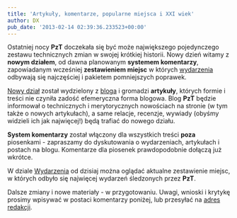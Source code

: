 ```yaml
---
title: 'Artykuły, komentarze, popularne miejsca i XXI wiek'
author: DX
pub_date: '2013-02-14 02:39:36.233523+00:00'
---
```


Ostatniej nocy **PzT** doczekała się być może największego pojedynczego zestawu technicznych zmian w swojej krótkiej historii. Nowy dzień witamy z **nowym działem**, od dawna planowanym **systemem komentarzy**, zapowiadanym wcześniej **zestawieniem miejsc** w których [wydarzenia](/wydarzenia) odbywają się najczęściej i pakietem pomniejszych poprawek.

[Nowy dział](/artykuly) został wydzielony z [bloga](/blog) i gromadzi **artykuły**, których formie i treści nie czyniła zadość efemeryczna forma blogowa. Blog **PzT** będzie informował o technicznych i merytorycznych nowościach na stronie (w tym także o nowych artykułach), a same relacje, recenzje, wywiady (obyśmy widzieli ich jak najwięcej!) będą trafiać do nowego działu.

**System komentarzy** został włączony dla wszystkich treści **poza** piosenkami - zapraszamy do dyskutowania o wydarzeniach, artykułach i postach na blogu. Komentarze dla piosenek prawdopodobnie dołączą już wkrótce.

W dziale [Wydarzenia](/wydarzenia) od dzisiaj można oglądać aktualne zestawienie miejsc, w których odbyło się najwięcej wydarzeń śledzonych przez **PzT**.

Dalsze zmiany i nowe materiały - w przygotowaniu. Uwagi, wnioski i krytykę prosimy wpisywać w postaci komentarzy poniżej, lub przesyłać na [adres redakcji](/o-stronie).